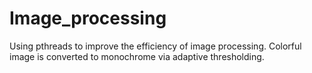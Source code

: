 # Image_processing

Using pthreads to improve the efficiency of image processing. Colorful image is converted to monochrome via adaptive thresholding.
